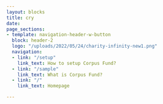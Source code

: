 ```yaml
---
layout: blocks
title: cry
date: 
page_sections:
- template: navigation-header-w-button
  block: header-2
  logo: "/uploads/2022/05/24/charity-infinity-new1.png"
  navigation:
  - link: "/setup"
    link_text: How to setup Corpus Fund?
  - link: "/sample"
    link_text: What is Corpus Fund?
  - link: "/"
    link_text: Homepage

---
```

